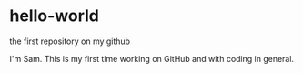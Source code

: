 # hello-world

the first repository on my github

I'm Sam. This is my first time working on GitHub and with coding in general.
